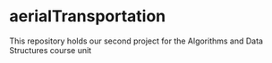 # aerialTransportation
This repository holds our second project for the Algorithms and Data Structures course unit
